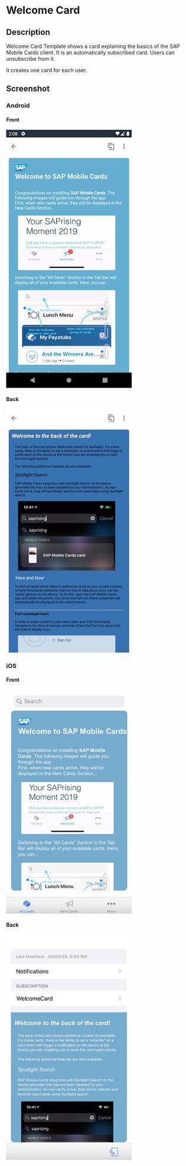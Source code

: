 # Welcome Card

## Description

Welcome Card Template shows a card explaining the basics of the SAP Mobile Cards client. It is an automatically subscribed card. Users can unsubscribe from it.

It creates one card for each user.

## Screenshot

### Android

#### Front

![Welcome Card Android Front Screenshot](screens/android_front.png)

#### Back

![Welcome Card Android Back Screenshot](screens/android_back.png)

### iOS

#### Front

![Welcome Card iOS Front Screenshot](screens/ios_front.png)

#### Back

![Welcome Card iOS Back Screenshot](screens/ios_back.png)